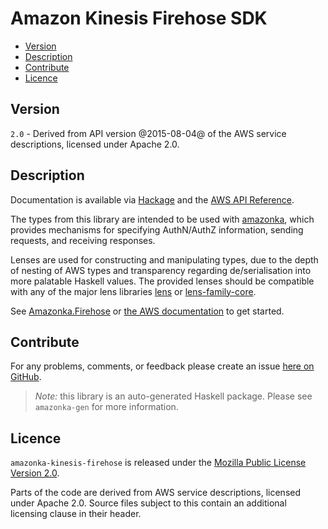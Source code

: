 # Amazon Kinesis Firehose SDK

* [Version](#version)
* [Description](#description)
* [Contribute](#contribute)
* [Licence](#licence)


## Version
 
`2.0` - Derived from API version @2015-08-04@ of the AWS service descriptions, licensed under Apache 2.0.

## Description

Documentation is available via [Hackage](http://hackage.haskell.org/package/amazonka-kinesis-firehose)
and the [AWS API Reference](https://aws.amazon.com/documentation/).

The types from this library are intended to be used with [amazonka](http://hackage.haskell.org/package/amazonka),
which provides mechanisms for specifying AuthN/AuthZ information, sending requests,
and receiving responses.

Lenses are used for constructing and manipulating types,
due to the depth of nesting of AWS types and transparency regarding
de/serialisation into more palatable Haskell values.
The provided lenses should be compatible with any of the major lens libraries
[lens](http://hackage.haskell.org/package/lens) or [lens-family-core](http://hackage.haskell.org/package/lens-family-core).

See [Amazonka.Firehose](http://hackage.haskell.org/package/amazonka-kinesis-firehose/docs/Amazonka-Firehose.html)
or [the AWS documentation](https://aws.amazon.com/documentation/) to get started.


## Contribute

For any problems, comments, or feedback please create an issue [here on GitHub](https://github.com/brendanhay/amazonka/issues).

> _Note:_ this library is an auto-generated Haskell package. Please see `amazonka-gen` for more information.


## Licence

`amazonka-kinesis-firehose` is released under the [Mozilla Public License Version 2.0](http://www.mozilla.org/MPL/).

Parts of the code are derived from AWS service descriptions, licensed under Apache 2.0.
Source files subject to this contain an additional licensing clause in their header.
